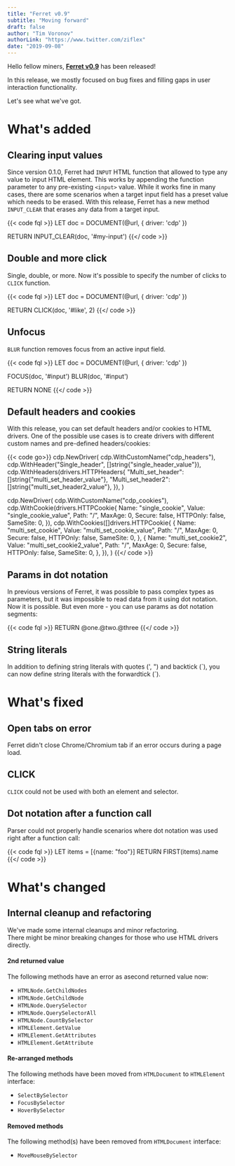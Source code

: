 ```yaml
---
title: "Ferret v0.9"
subtitle: "Moving forward"
draft: false
author: "Tim Voronov"
authorLink: "https://www.twitter.com/ziflex"
date: "2019-09-08"
---
```


Hello fellow miners, **[Ferret v0.9](https://github.com/MontFerret/ferret/releases/tag/v0.9.0)** has been released!

In this release, we mostly focused on bug fixes and filling gaps in user interaction functionality.

Let's see what we've got.

# What's added
## Clearing input values
Since version 0.1.0, Ferret had ``INPUT`` HTML function that allowed to type any value to input HTML element.
This works by appending the function parameter to any pre-existing `<input>` value. While it works fine in many cases, there are some scenarios when a target input field has a preset value which needs to be erased. With this release, Ferret has a new method ``INPUT_CLEAR`` that erases any data from a target input.

{{< code fql >}}
LET doc = DOCUMENT(@url, {
    driver: 'cdp'
})

RETURN INPUT_CLEAR(doc, '#my-input')
{{</ code >}}

## Double and more click
Single, double, or more. Now it's possible to specify the number of clicks to ``CLICK`` function.

{{< code fql >}}
LET doc = DOCUMENT(@url, {
    driver: 'cdp'
})

RETURN CLICK(doc, '#like', 2)
{{</ code >}}

## Unfocus
``BLUR`` function removes focus from an active input field.

{{< code fql >}}
LET doc = DOCUMENT(@url, {
    driver: 'cdp'
})

FOCUS(doc, '#input')
BLUR(doc, '#input')

RETURN NONE
{{</ code >}}

## Default headers and cookies
With this release, you can set default headers and/or cookies to HTML drivers.
One of the possible use cases is to create drivers with different custom names and pre-defined headers/cookies:

{{< code go>}}
cdp.NewDriver(
    cdp.WithCustomName("cdp_headers"),
    cdp.WithHeader("Single_header", []string{"single_header_value"}),
    cdp.WithHeaders(drivers.HTTPHeaders{
        "Multi_set_header":  []string{"multi_set_header_value"},
        "Multi_set_header2": []string{"multi_set_header2_value"},
    }),
)

cdp.NewDriver(
    cdp.WithCustomName("cdp_cookies"),
    cdp.WithCookie(drivers.HTTPCookie{
        Name:     "single_cookie",
        Value:    "single_cookie_value",
        Path:     "/",
        MaxAge:   0,
        Secure:   false,
        HTTPOnly: false,
        SameSite: 0,
    }),
    cdp.WithCookies([]drivers.HTTPCookie{
        {
            Name:     "multi_set_cookie",
            Value:    "multi_set_cookie_value",
            Path:     "/",
            MaxAge:   0,
            Secure:   false,
            HTTPOnly: false,
            SameSite: 0,
        },
        {
            Name:     "multi_set_cookie2",
            Value:    "multi_set_cookie2_value",
            Path:     "/",
            MaxAge:   0,
            Secure:   false,
            HTTPOnly: false,
            SameSite: 0,
        },
    }),
)
{{</ code >}}

## Params in dot notation
In previous versions of Ferret, it was possible to pass complex types as parameters, but it was impossible to read data from it using dot notation. Now it is possible. But even more - you can use params as dot notation segments:

{{< code fql >}}
RETURN @one.@two.@three
{{</ code >}}

## String literals
In addition to defining string literals with quotes (', ") and backtick (\`), you can now define string literals with the forwardtick (´).

# What's fixed
## Open tabs on error
Ferret didn't close Chrome/Chromium tab if an error occurs during a page load.

## CLICK
``CLICK`` could not be used with both an element and selector.

## Dot notation after a function call
Parser could not properly handle scenarios where dot notation was used right after a function call:

{{< code fql >}}
LET items = [{name: "foo"}]
RETURN FIRST(items).name
{{</ code >}}

# What's changed
## Internal cleanup and refactoring
We've made some internal cleanups and minor refactoring.    
There might be minor breaking changes for those who use HTML drivers directly. 

#### 2nd returned value
The following methods have an error as asecond returned value now: 

- ``HTMLNode.GetChildNodes``
- ``HTMLNode.GetChildNode``
- ``HTMLNode.QuerySelector``
- ``HTMLNode.QuerySelectorAll``
- ``HTMLNode.CountBySelector``
- ``HTMLElement.GetValue``
- ``HTMLElement.GetAttributes``
- ``HTMLElement.GetAttribute``

#### Re-arranged methods
The following methods have been moved from ``HTMLDocument`` to ``HTMLElement`` interface:

- ``SelectBySelector``
- ``FocusBySelector``
- ``HoverBySelector``

#### Removed methods
The following method(s) have been removed from ``HTMLDocument`` interface:

- ``MoveMouseBySelector``
